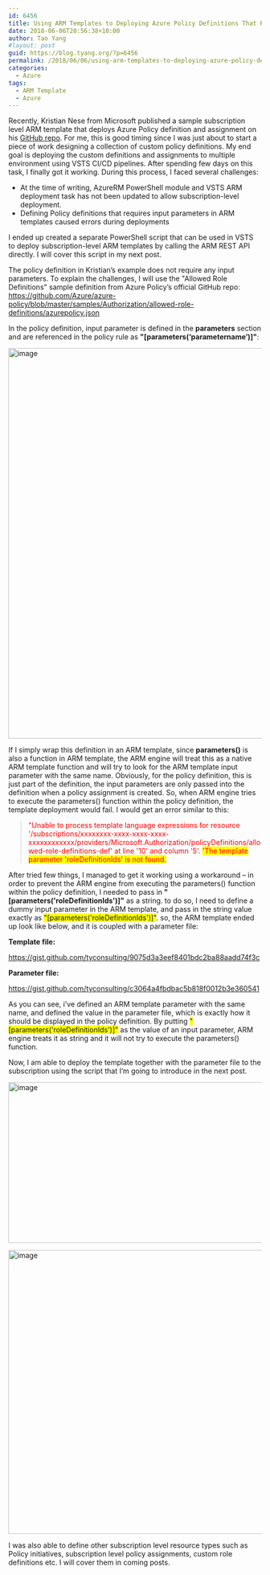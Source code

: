 ```yaml
---
id: 6456
title: Using ARM Templates to Deploying Azure Policy Definitions That Requires Input Parameters
date: 2018-06-06T20:56:38+10:00
author: Tao Yang
#layout: post
guid: https://blog.tyang.org/?p=6456
permalink: /2018/06/06/using-arm-templates-to-deploying-azure-policy-definitions-that-requires-input-parameters/
categories:
  - Azure
tags:
  - ARM Template
  - Azure
---
```

Recently, Kristian Nese from Microsoft published a sample subscription level ARM template that deploys Azure Policy definition and assignment on his <a href="https://github.com/krnese/AzureDeploy/blob/master/ARM/deployments/subscriptionLevelDeployment.json">GitHub repo</a>. For me, this is good timing since I was just about to start a piece of work designing a collection of custom policy definitions. My end goal is deploying the custom definitions and assignments to multiple environment using VSTS CI/CD pipelines. After spending few days on this task, I finally got it working. During this process, I faced several challenges:
<ul>
 	<li>At the time of writing, AzureRM PowerShell module and VSTS ARM deployment task has not been updated to allow subscription-level deployment.</li>
 	<li>Defining Policy definitions that requires input parameters in ARM templates caused errors during deployments</li>
</ul>
I ended up created a separate PowerShell script that can be used in VSTS to deploy subscription-level ARM templates by calling the ARM REST API directly. I will cover this script in my next post.

The policy definition in Kristian’s example does not require any input parameters. To explain the challenges, I will use the "Allowed Role Definitions" sample definition from Azure Policy’s official GitHub repo: <a title="https://github.com/Azure/azure-policy/blob/master/samples/Authorization/allowed-role-definitions/azurepolicy.json" href="https://github.com/Azure/azure-policy/blob/master/samples/Authorization/allowed-role-definitions/azurepolicy.json">https://github.com/Azure/azure-policy/blob/master/samples/Authorization/allowed-role-definitions/azurepolicy.json</a>

In the policy definition, input parameter is defined in the <strong>parameters</strong> section and are referenced in the policy rule as <strong>"[parameters(‘parametername’)]"</strong>:

<a href="https://blog.tyang.org/wp-content/uploads/2018/06/image.png"><img style="display: inline; background-image: none;" title="image" src="https://blog.tyang.org/wp-content/uploads/2018/06/image_thumb.png" alt="image" width="732" height="777" border="0" /></a>

If I simply wrap this definition in an ARM template, since <strong>parameters()</strong> is also a function in ARM template, the ARM engine will treat this as a native ARM template function and will try to look for the ARM template input parameter with the same name. Obviously, for the policy definition, this is just part of the definition, the input parameters are only passed into the definition when a policy assignment is created. So, when ARM engine tries to execute the parameters() function within the policy definition, the template deployment would fail. I would get an error similar to this:
<blockquote><span style="color: #ff0000;"> "Unable to process template language expressions for resource '/subscriptions/xxxxxxxx-xxxx-xxxx-xxxx-xxxxxxxxxxxx/providers/Microsoft.Authorization/policyDefinitions/allowed-role-definitions-def' at line '10' and column '5'. <span style="background-color: #ffff00;">'The template
parameter 'roleDefinitionIds' is not found.</span></span></blockquote>
After tried few things, I managed to get it working using a workaround – in order to prevent the ARM engine from executing the parameters() function within the policy definition, I needed to pass in<strong> "[parameters('roleDefinitionIds')]"</strong> as a string. to do so, I need to define a dummy input parameter in the ARM template, and pass in the string value exactly as <span style="background-color: #ffff00;">"[parameters('roleDefinitionIds')]"</span>. so, the ARM template ended up look like below, and it is coupled with a parameter file:

<strong>Template file:</strong>

https://gist.github.com/tyconsulting/9075d3a3eef8401bdc2ba88aadd74f3c

<strong>Parameter file:</strong>

https://gist.github.com/tyconsulting/c3064a4fbdbac5b818f0012b3e360541

As you can see, i’ve defined an ARM template parameter with the same name, and defined the value in the parameter file, which is exactly how it should be displayed in the policy definition. By putting <span style="background-color: #ffff00;">"[parameters('roleDefinitionIds')]"</span> as the value of an input parameter, ARM engine treats it as string and it will not try to execute the parameters() function.

Now, I am able to deploy the template together with the parameter file to the subscription using the script that I’m going to introduce in the next post.

<a href="https://blog.tyang.org/wp-content/uploads/2018/06/image-1.png"><img style="display: inline; background-image: none;" title="image" src="https://blog.tyang.org/wp-content/uploads/2018/06/image_thumb-1.png" alt="image" width="1002" height="320" border="0" /></a>

<a href="https://blog.tyang.org/wp-content/uploads/2018/06/image-2.png"><img style="display: inline; background-image: none;" title="image" src="https://blog.tyang.org/wp-content/uploads/2018/06/image_thumb-2.png" alt="image" width="702" height="565" border="0" /></a>

I was also able to define other subscription level resource types such as Policy initiatives, subscription level policy assignments, custom role definitions etc. I will cover them in coming posts.